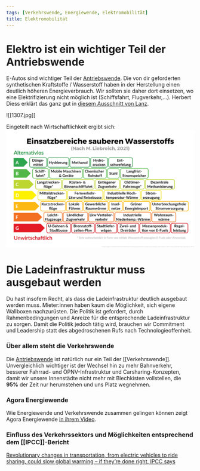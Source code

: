 ```yaml
---
tags: [Verkehrswende, Energiewende, Elektromobilität]
title: Elektromobilität
---
```


# Elektro ist ein wichtiger Teil der Antriebswende

E-Autos sind wichtiger Teil der [Antriebswende](../Antriebswende). Die von dir geforderten synthetischen Kraftstoffe / Wasserstoff haben in der Herstellung einen deutlich höheren Energieverbrauch. Wir sollten sie daher dort einsetzen, wo eine Elektrifizierung nicht möglich ist (Schiffsfahrt, Flugverkehr,...). Herbert Diess erklärt das ganz gut in [diesem Ausschnitt von Lanz](https://twitter.com/NurderK/status/1420516148446105604?ref_src=twsrc%5Etfw%7Ctwcamp%5Etweetembed%7Ctwterm%5E1420516148446105604%7Ctwgr%5E%7Ctwcon%5Es1_&ref_url=https%3A%2F%2Fwww.mobiflip.de%2Fshortnews%2Fvolkswagen-herbert-diess-zerstoert-wasserstoff-argument%2F).

![[1307.jpg]]

Eingeteilt nach Wirtschaftlichkeit ergibt sich:![](../Assets/4327.jpg)

# Die Ladeinfrastruktur muss ausgebaut werden

Du hast insofern Recht, als dass die Ladeinfrastruktur deutlich ausgebaut werden muss. Mieter:innen haben kaum die Möglichkeit, sich eigene Wallboxen nachzurüsten. Die Politik ist gefordert, durch Rahmenbedingungen und Anreize für die entsprechende Ladeinfrastruktur zu sorgen. Damit die Politik jedoch tätig wird, brauchen wir Commitment und Leadership statt des abgedroschenen Rufs nach Technologieoffenheit.

### Über allem steht die Verkehrswende

Die [Antriebswende]() ist natürlich nur ein Teil der [[Verkehrswende]]. Unvergleichlich wichtiger ist der Wechsel hin zu mehr Bahnverkehr, besserer Fahrrad- und ÖPNV-Infrastruktur und Carsharing-Konzepten, damit wir unsere Innenstädte nicht mehr mit Blechkisten vollstellen, die **95%** der Zeit nur herumstehen und uns Platz wegnehmen.

### Agora Energiewende

Wie Energiewende und Verkehrswende zusammen gelingen können zeigt Agora Energiewende [in ihrem Video](https://www.youtube.com/watch?v=UixHyJO7zmg).

### Einfluss des Verkehrssektors und Möglichkeiten entsprechend dem [[IPCC]]-Bericht

[Revolutionary changes in transportation, from electric vehicles to ride sharing, could slow global warming – if they’re done right, IPCC says](https://theconversation.com/revolutionary-changes-in-transportation-from-electric-vehicles-to-ride-sharing-could-slow-global-warming-if-theyre-done-right-ipcc-says-179535)
